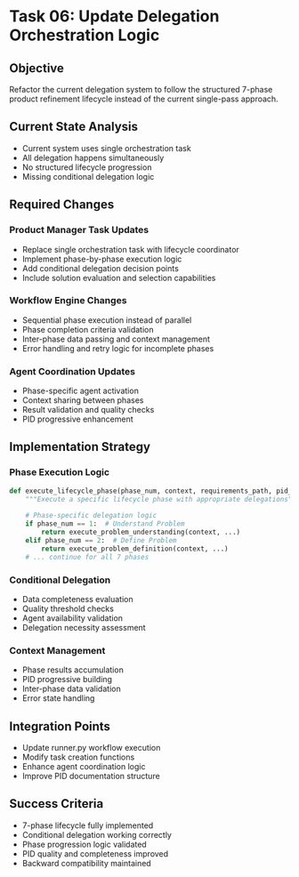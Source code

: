 # Task 06: Update Delegation Orchestration Logic

## Objective
Refactor the current delegation system to follow the structured 7-phase product refinement lifecycle instead of the current single-pass approach.

## Current State Analysis
- Current system uses single orchestration task
- All delegation happens simultaneously
- No structured lifecycle progression
- Missing conditional delegation logic

## Required Changes

### Product Manager Task Updates
- Replace single orchestration task with lifecycle coordinator
- Implement phase-by-phase execution logic  
- Add conditional delegation decision points
- Include solution evaluation and selection capabilities

### Workflow Engine Changes
- Sequential phase execution instead of parallel
- Phase completion criteria validation
- Inter-phase data passing and context management
- Error handling and retry logic for incomplete phases

### Agent Coordination Updates
- Phase-specific agent activation
- Context sharing between phases
- Result validation and quality checks
- PID progressive enhancement

## Implementation Strategy

### Phase Execution Logic
```python
def execute_lifecycle_phase(phase_num, context, requirements_path, pid_path, model):
    """Execute a specific lifecycle phase with appropriate delegations"""
    
    # Phase-specific delegation logic
    if phase_num == 1:  # Understand Problem
        return execute_problem_understanding(context, ...)
    elif phase_num == 2:  # Define Problem
        return execute_problem_definition(context, ...)
    # ... continue for all 7 phases
```

### Conditional Delegation
- Data completeness evaluation
- Quality threshold checks
- Agent availability validation
- Delegation necessity assessment

### Context Management
- Phase results accumulation
- PID progressive building
- Inter-phase data validation
- Error state handling

## Integration Points
- Update runner.py workflow execution
- Modify task creation functions
- Enhance agent coordination logic
- Improve PID documentation structure

## Success Criteria
- 7-phase lifecycle fully implemented
- Conditional delegation working correctly
- Phase progression logic validated
- PID quality and completeness improved
- Backward compatibility maintained